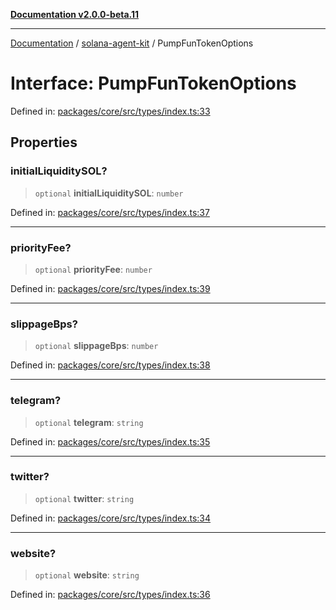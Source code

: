 [**Documentation v2.0.0-beta.11**](../../README.md)

***

[Documentation](../../README.md) / [solana-agent-kit](../README.md) / PumpFunTokenOptions

# Interface: PumpFunTokenOptions

Defined in: [packages/core/src/types/index.ts:33](https://github.com/scriptscrypt/solana-agent-kit/blob/8d48a57968ef71c6851a44a8efa685e80e815610/packages/core/src/types/index.ts#L33)

## Properties

### initialLiquiditySOL?

> `optional` **initialLiquiditySOL**: `number`

Defined in: [packages/core/src/types/index.ts:37](https://github.com/scriptscrypt/solana-agent-kit/blob/8d48a57968ef71c6851a44a8efa685e80e815610/packages/core/src/types/index.ts#L37)

***

### priorityFee?

> `optional` **priorityFee**: `number`

Defined in: [packages/core/src/types/index.ts:39](https://github.com/scriptscrypt/solana-agent-kit/blob/8d48a57968ef71c6851a44a8efa685e80e815610/packages/core/src/types/index.ts#L39)

***

### slippageBps?

> `optional` **slippageBps**: `number`

Defined in: [packages/core/src/types/index.ts:38](https://github.com/scriptscrypt/solana-agent-kit/blob/8d48a57968ef71c6851a44a8efa685e80e815610/packages/core/src/types/index.ts#L38)

***

### telegram?

> `optional` **telegram**: `string`

Defined in: [packages/core/src/types/index.ts:35](https://github.com/scriptscrypt/solana-agent-kit/blob/8d48a57968ef71c6851a44a8efa685e80e815610/packages/core/src/types/index.ts#L35)

***

### twitter?

> `optional` **twitter**: `string`

Defined in: [packages/core/src/types/index.ts:34](https://github.com/scriptscrypt/solana-agent-kit/blob/8d48a57968ef71c6851a44a8efa685e80e815610/packages/core/src/types/index.ts#L34)

***

### website?

> `optional` **website**: `string`

Defined in: [packages/core/src/types/index.ts:36](https://github.com/scriptscrypt/solana-agent-kit/blob/8d48a57968ef71c6851a44a8efa685e80e815610/packages/core/src/types/index.ts#L36)
